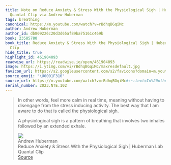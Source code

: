 ```yaml
---
title: Note on Reduce Anxiety & Stress With the Physiological Sigh | Huberman Lab
  Quantal Clip via Andrew Huberman
tags: breathing
canonical: https://m.youtube.com/watch?v=rBdhqBGqiMc
author: Andrew Huberman
author_id: db809226c20d3d65af89ba75161c469b
book: 23585780
book_title: Reduce Anxiety & Stress With the Physiological Sigh | Huberman Lab Quantal
  Clip
hide_title: true
highlight_id: 461904093
readwise_url: https://readwise.io/open/461904093
image: https://i.ytimg.com/vi/rBdhqBGqiMc/maxresdefault.jpg
favicon_url: https://s2.googleusercontent.com/s2/favicons?domain=m.youtube.com
source_emoji: "\U0001F310"
source_url: https://m.youtube.com/watch?v=rBdhqBGqiMc#:~:text=In%20other%20words%2C,an%20extended%20exhale.
serial_number: 2023.NTE.102
---
```

> In other words, feel more calm in real time, meaning without having to disengage from the stress inducing activity. The best way that I am aware to do that is called the physiological sigh.
> 
> A physiological sigh is a pattern of breathing that involves two inhales followed by an extended exhale.
> <div class="quoteback-footer"><div class="quoteback-avatar"><img class="mini-favicon" src="https://s2.googleusercontent.com/s2/favicons?domain=m.youtube.com"></div><div class="quoteback-metadata"><div class="metadata-inner"><span style="display:none">FROM:</span><div aria-label="Andrew Huberman" class="quoteback-author"> Andrew Huberman</div><div aria-label="Reduce Anxiety & Stress With the Physiological Sigh | Huberman Lab Quantal Clip" class="quoteback-title"> Reduce Anxiety & Stress With the Physiological Sigh | Huberman Lab Quantal Clip</div></div></div><div class="quoteback-backlink"><a target="_blank" aria-label="go to the full text of this quotation" rel="noopener" href="https://m.youtube.com/watch?v=rBdhqBGqiMc#:~:text=In%20other%20words%2C,an%20extended%20exhale." class="quoteback-arrow"> Source</a></div></div>